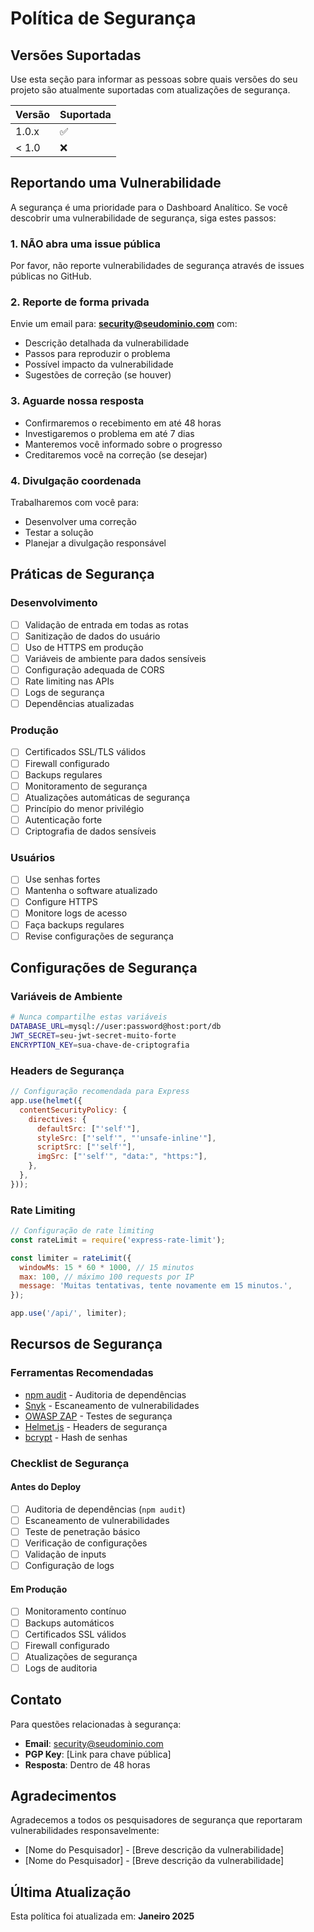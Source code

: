 # Política de Segurança

## Versões Suportadas

Use esta seção para informar as pessoas sobre quais versões do seu projeto são
atualmente suportadas com atualizações de segurança.

| Versão | Suportada          |
| ------ | ------------------ |
| 1.0.x  | :white_check_mark: |
| < 1.0  | :x:                |

## Reportando uma Vulnerabilidade

A segurança é uma prioridade para o Dashboard Analítico. Se você descobrir uma vulnerabilidade de segurança, siga estes passos:

### 1. NÃO abra uma issue pública

Por favor, não reporte vulnerabilidades de segurança através de issues públicas no GitHub.

### 2. Reporte de forma privada

Envie um email para: **security@seudominio.com** com:

- Descrição detalhada da vulnerabilidade
- Passos para reproduzir o problema
- Possível impacto da vulnerabilidade
- Sugestões de correção (se houver)

### 3. Aguarde nossa resposta

- Confirmaremos o recebimento em até 48 horas
- Investigaremos o problema em até 7 dias
- Manteremos você informado sobre o progresso
- Creditaremos você na correção (se desejar)

### 4. Divulgação coordenada

Trabalharemos com você para:
- Desenvolver uma correção
- Testar a solução
- Planejar a divulgação responsável

## Práticas de Segurança

### Desenvolvimento

- [ ] Validação de entrada em todas as rotas
- [ ] Sanitização de dados do usuário
- [ ] Uso de HTTPS em produção
- [ ] Variáveis de ambiente para dados sensíveis
- [ ] Configuração adequada de CORS
- [ ] Rate limiting nas APIs
- [ ] Logs de segurança
- [ ] Dependências atualizadas

### Produção

- [ ] Certificados SSL/TLS válidos
- [ ] Firewall configurado
- [ ] Backups regulares
- [ ] Monitoramento de segurança
- [ ] Atualizações automáticas de segurança
- [ ] Princípio do menor privilégio
- [ ] Autenticação forte
- [ ] Criptografia de dados sensíveis

### Usuários

- [ ] Use senhas fortes
- [ ] Mantenha o software atualizado
- [ ] Configure HTTPS
- [ ] Monitore logs de acesso
- [ ] Faça backups regulares
- [ ] Revise configurações de segurança

## Configurações de Segurança

### Variáveis de Ambiente

```bash
# Nunca compartilhe estas variáveis
DATABASE_URL=mysql://user:password@host:port/db
JWT_SECRET=seu-jwt-secret-muito-forte
ENCRYPTION_KEY=sua-chave-de-criptografia
```

### Headers de Segurança

```javascript
// Configuração recomendada para Express
app.use(helmet({
  contentSecurityPolicy: {
    directives: {
      defaultSrc: ["'self'"],
      styleSrc: ["'self'", "'unsafe-inline'"],
      scriptSrc: ["'self'"],
      imgSrc: ["'self'", "data:", "https:"],
    },
  },
}));
```

### Rate Limiting

```javascript
// Configuração de rate limiting
const rateLimit = require('express-rate-limit');

const limiter = rateLimit({
  windowMs: 15 * 60 * 1000, // 15 minutos
  max: 100, // máximo 100 requests por IP
  message: 'Muitas tentativas, tente novamente em 15 minutos.',
});

app.use('/api/', limiter);
```

## Recursos de Segurança

### Ferramentas Recomendadas

- [npm audit](https://docs.npmjs.com/cli/v8/commands/npm-audit) - Auditoria de dependências
- [Snyk](https://snyk.io/) - Escaneamento de vulnerabilidades
- [OWASP ZAP](https://www.zaproxy.org/) - Testes de segurança
- [Helmet.js](https://helmetjs.github.io/) - Headers de segurança
- [bcrypt](https://github.com/kelektiv/node.bcrypt.js) - Hash de senhas

### Checklist de Segurança

#### Antes do Deploy

- [ ] Auditoria de dependências (`npm audit`)
- [ ] Escaneamento de vulnerabilidades
- [ ] Teste de penetração básico
- [ ] Verificação de configurações
- [ ] Validação de inputs
- [ ] Configuração de logs

#### Em Produção

- [ ] Monitoramento contínuo
- [ ] Backups automáticos
- [ ] Certificados SSL válidos
- [ ] Firewall configurado
- [ ] Atualizações de segurança
- [ ] Logs de auditoria

## Contato

Para questões relacionadas à segurança:

- **Email**: security@seudominio.com
- **PGP Key**: [Link para chave pública]
- **Resposta**: Dentro de 48 horas

## Agradecimentos

Agradecemos a todos os pesquisadores de segurança que reportaram vulnerabilidades responsavelmente:

- [Nome do Pesquisador] - [Breve descrição da vulnerabilidade]
- [Nome do Pesquisador] - [Breve descrição da vulnerabilidade]

## Última Atualização

Esta política foi atualizada em: **Janeiro 2025**
